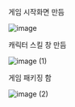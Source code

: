 
게임 시작화면 만듬

![image](https://github.com/user-attachments/assets/9e6cbc80-2c6b-4e1a-811e-762cd116ef87)

캐릭터 스킬 창 만듬

![image (1)](https://github.com/user-attachments/assets/1cfadf44-cd03-4834-b459-8fa04b2bc90b)


게임 패키징 함

![image (2)](https://github.com/user-attachments/assets/1fe6fd0b-6b6e-4e7b-8e4f-e5b6adfa02d7)
